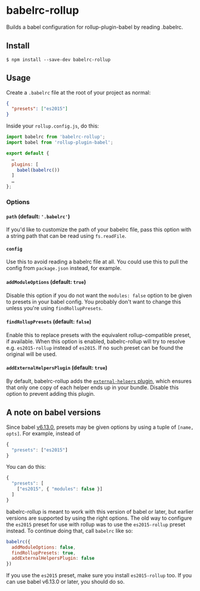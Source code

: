 # babelrc-rollup

Builds a babel configuration for rollup-plugin-babel by reading .babelrc.

## Install

```
$ npm install --save-dev babelrc-rollup
```

## Usage

Create a `.babelrc` file at the root of your project as normal:

```json
{
  "presets": ["es2015"]
}
```

Inside your `rollup.config.js`, do this:

```js
import babelrc from 'babelrc-rollup';
import babel from 'rollup-plugin-babel';

export default {
  …
  plugins: [
    babel(babelrc())
  ]
  …
};
```

### Options

#### `path` (default: `'.babelrc'`)

If you'd like to customize the path of your babelrc file, pass this option with
a string path that can be read using `fs.readFile`.

#### `config`

Use this to avoid reading a babelrc file at all. You could use this to pull the
config from `package.json` instead, for example.

#### `addModuleOptions` (default: `true`)

Disable this option if you do not want the `modules: false` option to be given
to presets in your babel config. You probably don't want to change this unless
you're using `findRollupPresets`.

#### `findRollupPresets` (default: `false`)

Enable this to replace presets with the equivalent rollup-compatible preset, if
available. When this option is enabled, babelrc-rollup will try to resolve e.g.
`es2015-rollup` instead of `es2015`. If no such preset can be found the original
will be used.

#### `addExternalHelpersPlugin` (default: `true`)

By default, babelrc-rollup adds the [`external-helpers` plugin][external-helpers],
which ensures that only one copy of each helper ends up in your bundle. Disable
this option to prevent adding this plugin.


## A note on babel versions

Since babel [v6.13.0][6-13-0], presets may be given options by using a tuple of
`[name, opts]`. For example, instead of

```js
{
  "presets": ["es2015"]
}
```

You can do this:

```js
{
  "presets": [
    ["es2015", { "modules": false }]
  ]
}
```

babelrc-rollup is meant to work with this version of babel or later, but earlier
versions are supported by using the right options. The old way to configure the
`es2015` preset for use with rollup was to use the `es2015-rollup` preset
instead. To continue doing that, call `babelrc` like so:

```js
babelrc({
  addModuleOptions: false,
  findRollupPresets: true,
  addExternalHelpersPlugin: false
})
```

If you use the `es2015` preset, make sure you install `es2015-rollup` too. If
you can use babel v6.13.0 or later, you should do so.

[external-helpers]: https://babeljs.io/docs/plugins/external-helpers/
[6-13-0]: https://github.com/babel/babel/blob/master/CHANGELOG.md#v6130-2016-08-04
[rollup-config]: https://github.com/eventualbuddha/babelrc-rollup/blob/master/rollup.config.js
